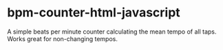 # bpm-counter-html-javascript
A simple beats per minute counter calculating the mean tempo of all taps. Works great for non-changing tempos.
